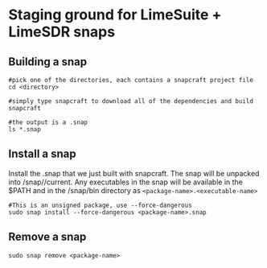 # Staging ground for LimeSuite + LimeSDR snaps

## Building a snap

```
#pick one of the directories, each contains a snapcraft project file
cd <directory>

#simply type snapcraft to download all of the dependencies and build
snapcraft

#the output is a .snap
ls *.snap
```

## Install a snap

Install the .snap that we just built with snapcraft.
The snap will be unpacked into /snap/<package-name>/current.
Any executables in the snap will be available in the $PATH
and in the /snap/bin directory as ``<package-name>.<executable-name>``

```
#This is an unsigned package, use --force-dangerous
sudo snap install --force-dangerous <package-name>.snap
```

## Remove a snap

```
sudo snap remove <package-name>
```

